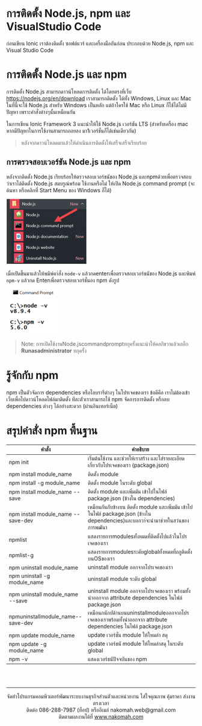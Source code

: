 # การติดตั้ง Node.js, npm และ VisualStudio Code

ก่อนเขียน Ionic เราต้องติดตั้ง ซอฟต์แวร์ และเครื่องมือกันก่อน ประกอบด้วย Node.js, npm และ Visual Studio Code
# การติดตั้ง Node.js และ npm
การติดตั้ง Node.js สามารถดาวน์โหลดการติดตั้ง ได้โดยตรงที่เว็บ https://nodejs.org/en/download เราสามารถติดตั้ง ได้ทั้ง Windows, Linux และ Mac ในที่นี้จะใช้ Node.js สําหรับ Windows เป็นหลัก แต่ถ้าใครใช้ Mac หรือ Linux ก็ใช้ได้ไม่มีปัญหา เพราะคําสั่งต่างๆนั้นเหมือนกัน

ในการเขียน Ionic Framework 3 แนะนําให้ใช้ Node.js เวอร์ชัน LTS (สําหรับเครื่อง mac หากมีปัญหาในการใช้งานสามารถถอยลง มา1เวอร์ชั่นก็ได้เช่นเดียวกัน)

> หลังจากดาวน์โหลดมาแล้วให้ดำเนินการติดตั้งให้เสร็จเสร็จเรียบร้อย

## การตรวจสอบเวอร์ชัน Node.js และ npm
หลังจากติดตั้ง Node.js เรียบร้อยให้ตรวจสอบเวอร์ชนัของ Node.js และnpmด้วยเพื่อตรวจสอบว่าเราได้ติดตั้ง Node.js สมบรูณ์พร้อม ใช้งานหรือไม่ ให้เปิด Node.js command prompt (จะค้นหา หรือคลิกที่ Start Menu ของ Windows ก็ได้)

![01-scr](images/nodejs/01-scr.png)

เมื่อเปิดขึ้นมาแล้วให้พมิพ์คาํสั่ง `node-v` แล้วกดenterเพื่อตรวจสอบเวอร์ชนัของ Node.js และพิมพ์ `npm-v` แล้วกด Enterเพื่อตรวจสอบเวอร์ชั่นอง npm ดังรูป

![02-scr](images/nodejs/02-scr.png)

> Note: การเปิดใช้งานNode.jscommandpromptทกุครั้งแนะนำให้คลกิขวาแล้วเลอืก __Runasadministrator__ ทกุครั้ง


# รู้จักกับ npm
npm เป็นตัวจัดการ dependencies หรือไลบรารีต่างๆ ในโปรเจคของเรา ข้อดีคือ เราไม่ต้องเข้าเว็บเพื่อไปดาวน์โหลดไฟล์มาติดตั้ง ทีละตัวเราสามารถใช้ npm จัดการการติดตั้ง หรือลบ dependencies ต่างๆ ได้อย่างสะดวก (ผ่านอินเทอร์เน็ต)

# สรุปคำสั่ง npm พื้นฐาน

| คำสั่ง | คำอธิบาย |
| --------- | ---------- |
|   npm init   |    เริ่มต้นใช้งาน และช่วยให้เราสร้าง และใส่รายละเอียดเกี่ยวกับโปรเจคของเรา (package.json)   |
|   npm install module_name   |    ติดตั้ง module   |
|   npm install -g module_name   |    ติดตั้ง module ในระดับ global   |
|   npm install module_name --save   |    ติดตั้ง module และเพิ่มมัน เข้าไปในไฟล์ package.json (ข้างใน dependencies)   |
|   npm install module_name --save-dev   |    เหมือนกันกับข้างบน ติดตั้ง module และเพิ่มมัน เข้าไปในไฟล์ package.json (ข้างใน dependencies)และบอกวา่จะนํามาช่วยในสว่นของการพฒันา   |
|   npmlist   |    แสดงรายการmodulesทั้งหมดที่ติดตั้งไปแล้วในโปรเจคของเรา   |
|   npmlist-g    |    แสดงรายการmodulesระดับglobalทั้งหมดที่ถกูติดตั้งบนOSของเรา   |
|   npm uninstall module_name   |    uninstall module ออกจากโปรเจคของเรา   |
|   npm uninstall -g module_name   |    uninstall module ระดับ global   |
|   npm uninstall module_name --save   |    uninstall module ออกจากโปรเจคของเรา พร้อมทั้งนําออกจาก attribute dependencies ในไฟล์ package.json   |
|   npmuninstallmodule_name--save-dev   |    เหมือนกนักบัด้านบนuninstallmoduleออกจากโปรเจคของเราพร้อมทั้งนําออกจาก attribute dependencies ในไฟล์ package.json   |
|   npm update module_name   |    update เวอร์ชั่น module ให้ใหมล่า สดุ   |
|   npm update -g module_name   |    update เวอร์ชนั module ให้ใหมล่าสดุ ในระดับ global   |
|   npm -v   |    แสดงเวอร์ชนัปัจจบันของ npm   |

<br>
<br>

---

<p align="center"> จัดทำโปรแกรมคอมพิวเตอร์พัฒนาระบบงานธุรกิจส่วนตัวและหน่วยงาน ใส่ใจคุณภาพ คุ้มราคา ส่งงานตรงเวลา<br>ติดต่อ 086-288-7987 (ท็อป) หรืออีเมล์    nakomah.web@gmail.com<br>ติดตามผลงานได้ที่ <a href="https://nakomah.com" target="_blank">www.nakomah.com</a></p>